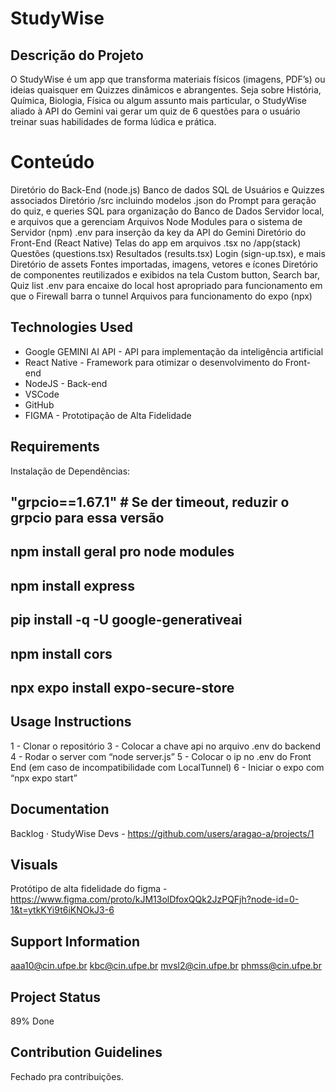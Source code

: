 # StudyWise
## Descrição do Projeto
O StudyWise é um app que transforma materiais físicos (imagens, PDF’s) ou ideias quaisquer em Quizzes dinâmicos e abrangentes.
Seja sobre História, Química, Biologia, Física ou algum assunto mais particular, o StudyWise aliado à API do Gemini vai gerar um quiz de 6 questões para o usuário treinar suas habilidades de forma lúdica e prática.

# Conteúdo
Diretório do Back-End (node.js)
Banco de dados SQL de Usuários e Quizzes associados
Diretório /src incluindo modelos .json do Prompt para geração do quiz, e queries SQL para organização do Banco de Dados
Servidor local, e arquivos que a gerenciam
Arquivos Node Modules para o sistema de Servidor (npm)
.env para inserção da key da API do Gemini
Diretório do Front-End (React Native)
Telas do app em arquivos .tsx no /app(stack) 
Questões (questions.tsx)
Resultados (results.tsx)
Login (sign-up.tsx), e mais
Diretório de assets
Fontes importadas, imagens, vetores e ícones 
Diretório de componentes reutilizados e exibidos na tela
Custom button, Search bar, Quiz list
.env para encaixe do local host apropriado para funcionamento em que o Firewall barra o tunnel
Arquivos para funcionamento do expo (npx)

## Technologies Used
- Google GEMINI AI API - API para implementação da inteligência
artificial
- React Native - Framework para otimizar o desenvolvimento do
Front-end
- NodeJS - Back-end
- VSCode
- GitHub
- FIGMA - Prototipação de Alta Fidelidade

## Requirements
Instalação de Dependências:
## "grpcio==1.67.1"  # Se der timeout, reduzir o grpcio para essa versão
## npm install geral pro node modules
## npm install express
## pip install -q -U google-generativeai
## npm install cors
## npx expo install expo-secure-store

## Usage Instructions
1 - Clonar o repositório
3 -  Colocar a chave api no arquivo .env do backend
4 - Rodar o server com “node server.js”
5 - Colocar o ip no .env do Front End (em caso de incompatibilidade com LocalTunnel)
6 - Iniciar o expo com “npx expo start”

## Documentation
Backlog · StudyWise Devs - https://github.com/users/aragao-a/projects/1

## Visuals
Protótipo de alta fidelidade do figma - https://www.figma.com/proto/kJM13olDfoxQQk2JzPQFjh?node-id=0-1&t=ytkKYi9t6iKNOkJ3-6

## Support Information
aaa10@cin.ufpe.br
kbc@cin.ufpe.br
mvsl2@cin.ufpe.br
phmss@cin.ufpe.br

## Project Status
89% Done

## Contribution Guidelines
Fechado pra contribuições.

